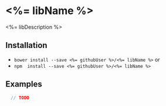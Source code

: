 # <%= libName %>

<%= libDescription %>

## Installation

- `bower install --save <%= githubUser %>/<%= libName %>`
or 
- `npm  install --save <%= githubUser %>/<%= libName %>`


## Examples

```js
  // TODO
```
